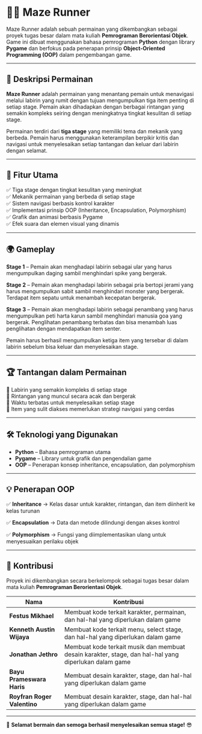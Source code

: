 # 🏃‍♂️ Maze Runner  
Maze Runner adalah sebuah permainan yang dikembangkan sebagai proyek tugas besar dalam mata kuliah **Pemrograman Berorientasi Objek**. Game ini dibuat menggunakan bahasa pemrograman **Python** dengan library **Pygame** dan berfokus pada penerapan prinsip **Object-Oriented Programming (OOP)** dalam pengembangan game.  

---

## 🎯 Deskripsi Permainan  
**Maze Runner** adalah permainan yang menantang pemain untuk menavigasi melalui labirin yang rumit dengan tujuan mengumpulkan tiga item penting di setiap stage. Pemain akan dihadapkan dengan berbagai rintangan yang semakin kompleks seiring dengan meningkatnya tingkat kesulitan di setiap stage.  

Permainan terdiri dari **tiga stage** yang memiliki tema dan mekanik yang berbeda. Pemain harus menggunakan keterampilan berpikir kritis dan navigasi untuk menyelesaikan setiap tantangan dan keluar dari labirin dengan selamat.  

---

## 🚀 Fitur Utama  
✅ Tiga stage dengan tingkat kesulitan yang meningkat  
✅ Mekanik permainan yang berbeda di setiap stage  
✅ Sistem navigasi berbasis kontrol karakter  
✅ Implementasi prinsip OOP (Inheritance, Encapsulation, Polymorphism)  
✅ Grafik dan animasi berbasis Pygame  
✅ Efek suara dan elemen visual yang dinamis  

---

## 🌍 Gameplay  
**Stage 1** – Pemain akan menghadapi labirin sebagai ular yang harus mengumpulkan daging sambil menghindari spike yang bergerak.  

**Stage 2** – Pemain akan menghadapi labirin sebagai pria bertopi jerami yang harus mengumpulkan sabit sambil menghindari monster yang bergerak. Terdapat item sepatu untuk menambah kecepatan bergerak.  

**Stage 3** – Pemain akan menghadapi labirin sebagai penambang yang harus mengumpulkan peti harta karun sambil menghindari manusia goa yang bergerak. Penglihatan penambang terbatas dan bisa menambah luas penglihatan dengan mendapatkan item senter.  

Pemain harus berhasil mengumpulkan ketiga item yang tersebar di dalam labirin sebelum bisa keluar dan menyelesaikan stage.  

---

## 🏆 Tantangan dalam Permainan  
🔸 Labirin yang semakin kompleks di setiap stage  
🔸 Rintangan yang muncul secara acak dan bergerak  
🔸 Waktu terbatas untuk menyelesaikan setiap stage  
🔸 Item yang sulit diakses memerlukan strategi navigasi yang cerdas  

---

## 🛠️ Teknologi yang Digunakan  
- **Python** – Bahasa pemrograman utama  
- **Pygame** – Library untuk grafik dan pengendalian game  
- **OOP** – Penerapan konsep inheritance, encapsulation, dan polymorphism  

---

## 💡 Penerapan OOP  
✅ **Inheritance** → Kelas dasar untuk karakter, rintangan, dan item diinherit ke kelas turunan  

✅ **Encapsulation** → Data dan metode dilindungi dengan akses kontrol  

✅ **Polymorphism** → Fungsi yang diimplementasikan ulang untuk menyesuaikan perilaku objek  

---

## 🌟 Kontribusi  
Proyek ini dikembangkan secara berkelompok sebagai tugas besar dalam mata kuliah **Pemrograman Berorientasi Objek**.  

| Nama | Kontribusi |  
|------|------------|  
| **Festus Mikhael** | Membuat kode terkait karakter, permainan, dan hal-hal yang diperlukan dalam game |  
| **Kenneth Austin Wijaya** | Membuat kode terkait menu, select stage, dan hal-hal yang diperlukan dalam game |  
| **Jonathan Jethro** | Membuat kode terkait musik dan membuat desain karakter, stage, dan hal-hal yang diperlukan dalam game |  
| **Bayu Prameswara Haris** | Membuat desain karakter, stage, dan hal-hal yang diperlukan dalam game |  
| **Royfran Roger Valentino** | Membuat desain karakter, stage, dan hal-hal yang diperlukan dalam game |  

---

🚀 **Selamat bermain dan semoga berhasil menyelesaikan semua stage!** 😎  
